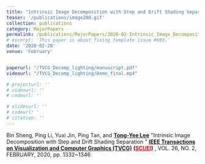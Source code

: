 ```yaml
---
title: "Intrinsic Image Decomposition with Step and Drift Shading Separation"
teaser: '/publications/image208.gif'
collection: publications
category: MajorPapers
permalink: /publications/MajorPapers/2020-02-Intrinsic_Image_Decomposition_with_Step_and_Drift_Shading_Separation
# excerpt: 'This paper is about fixing template issue #693.'
date: '2020-02-28'
venue: 'February'


paperurl: "/TVCG_Decomp_lighting/manuscript.pdf"
videourl: "/TVCG_Decomp_lighting/Demo_final.mp4"

# projecturl: ''
# videourl: ''
# codeurl: ''

# slidesurl: ''
# codeurl: '
# citation: ''
---
```


Bin Sheng, Ping Li, Yuxi Jin, Ping Tan, and <strong><u>Tong-Yee Lee</u></strong> "Intrinsic Image Decomposition with Step and Drift Shading Separation " <strong><u>IEEE Transactions on Visualization and Computer Graphics (TVCG)</u></strong> <strong><u> (<span style="color:red">SCI/EI</span>)</u></strong> , VOL. 26, NO. 2, FEBRUARY, 2020, pp. 1332~1346